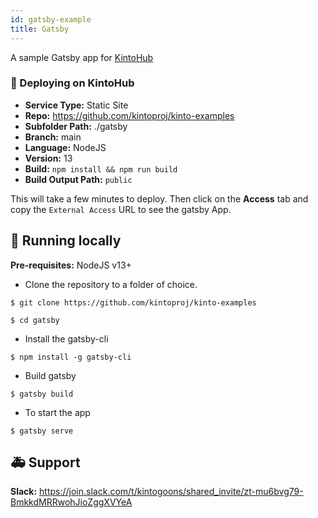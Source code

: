 ```yaml
---
id: gatsby-example
title: Gatsby
---
```


A sample Gatsby app for [KintoHub](https://kintohub.com)

### :rocket: Deploying on KintoHub

- **Service Type:** Static Site
- **Repo:** https://github.com/kintoproj/kinto-examples
- **Subfolder Path:** ./gatsby
- **Branch:** main
- **Language:** NodeJS
- **Version:** 13
- **Build:** `npm install && npm run build`
- **Build Output Path:** `public`

This will take a few minutes to deploy. Then click on the **Access** tab and copy the `External Access` URL to see the gatsby App.

## :hammer: Running locally

**Pre-requisites:** NodeJS v13+

- Clone the repository to a folder of choice.

```
$ git clone https://github.com/kintoproj/kinto-examples

$ cd gatsby
```

- Install the gatsby-cli

```
$ npm install -g gatsby-cli
```

- Build gatsby

```
$ gatsby build
```

- To start the app

```
$ gatsby serve
```

## :ambulance: Support

**Slack:** https://join.slack.com/t/kintogoons/shared_invite/zt-mu6bvg79-BmkkdMRRwohJioZggXVYeA
